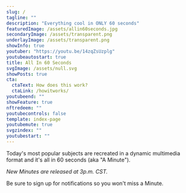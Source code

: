 ```yaml
---
slug: /
tagline: ""
description: "Everything cool in ONLY 60 seconds"
featuredImage: /assets/allin60seconds.jpg
secondaryImage: /assets/transparent.png
underlayImage: /assets/transparent.png
showInfo: true
youtuber: "https://youtu.be/14zqZsUzplg"
youtubeautostart: true
title: All In 60 Seconds
svgImage: /assets/null.svg
showPosts: true
cta:
  ctaText: How does this work?
  ctaLink: /howitworks/
youtubeend: ""
showFeature: true
nftredeem: ""
youtubecontrols: false
template: index-page
youtubemute: true
svgzindex: ""
youtubestart: ""
---
```


Today's most popular subjects are recreated in a dynamic multimedia format and it's all in 60 seconds (aka "A Minute").

<em>New Minutes are released at 3p.m. CST.</em>

Be sure to sign up for notifications so you won't miss a Minute.